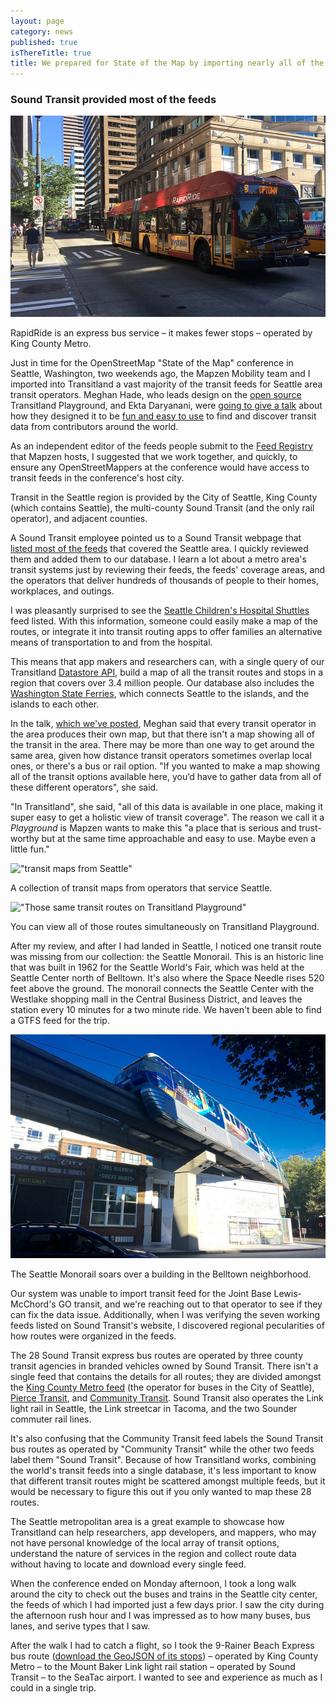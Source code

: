 ```yaml
---
layout: page
category: news
published: true
isThereTitle: true
title: We prepared for State of the Map by importing nearly all of the transit feeds in Seattle
---
```


### Sound Transit provided most of the feeds

!["A RapidRide bus"](/images/seattle-sotmus-recap/rapid_ride_vance.jpg)
<p class='caption'>RapidRide is an express bus service – it makes fewer stops – operated by King County Metro.</p>

Just in time for the OpenStreetMap "State of the Map" conference in Seattle, Washington, two weekends ago, the Mapzen Mobility team and I imported into Transitland a vast majority of the transit feeds for Seattle area transit operators. Meghan Hade, who leads design on the [open source](https://github.com/transitland/playground) Transitland Playground, and Ekta Daryanani, were [going to give a talk](http://stateofthemap.us/2016/beyond-aesthetic-icing/) about how they designed it to be [fun and easy to use](http://transit.land/playground/) to find and discover transit data from contributors around the world. 

As an independent editor of the feeds people submit to the [Feed Registry](https://transit.land/feed-registry/) that Mapzen hosts, I suggested that we work together, and quickly, to ensure any OpenStreetMappers at the conference would have access to transit feeds in the conference's host city.

Transit in the Seattle region is provided by the City of Seattle, King County (which contains Seattle), the multi-county Sound Transit (and the only rail operator), and adjacent counties. 

A Sound Transit employee pointed us to a Sound Transit webpage that [listed most of the feeds](http://www.soundtransit.org/Developer-resources/Data-downloads) that covered the Seattle area. I quickly reviewed them and added them to our database. I learn a lot about a metro area's transit systems just by reviewing their feeds, the feeds' coverage areas, and the operators that deliver hundreds of thousands of people to their homes, workplaces, and outings. 

I was pleasantly surprised to see the [Seattle Children's Hospital Shuttles](http://www.seattlechildrens.org/visitors/transportation/) feed listed. With this information, someone could easily make a map of the routes, or integrate it into transit routing apps to offer families an alternative means of transportation to and from the hospital.

This means that app makers and researchers can, with a single query of our Transitland [Datastore API](https://transit.land/documentation/datastore/api-endpoints.html), build a map of all the transit routes and stops in a region that covers over 3.4 million people. Our database also includes the [Washington State Ferries](https://transit.land/feed-registry/operators/o-c28-washingtonstateferries), which connects Seattle to the islands, and the islands to each other.  

In the talk, [which we've posted](https://github.com/mapzen/presentations/tree/master/07-2016-SOTMUS/BeyondAestheticIcing), Meghan said that every transit operator in the area produces their own map, but that there isn't a map showing all of the transit in the area. There may be more than one way to get around the same area, given how distance transit operators sometimes overlap local ones, or there's a bus or rail option. "If you wanted to make a map showing all of the transit options available here, you’d have to gather data from all of these different operators", she said. 

"In Transitland", she said, "all of this data is available in one place, making it super easy to get a holistic view of transit coverage". The reason we call it a *Playground* is Mapzen wants to make this "a place that is serious and trust-worthy but at the same time approachable and easy to use. Maybe even a little fun."

!["transit maps from Seattle"](/images/seattle-sotmus-recap/hade_presentation_slide_20.png)
<p class='caption'>A collection of transit maps from operators that service Seattle.</p>

!["Those same transit routes on Transitland Playground"](/images/seattle-sotmus-recap/hade_presentation_slide_21.png)
<p class='caption'>You can view all of those routes simultaneously on Transitland Playground.</p>

After my review, and after I had landed in Seattle, I noticed one transit route was missing from our collection: the Seattle Monorail. This is an historic line that was built in 1962 for the Seattle World's Fair, which was held at the Seattle Center north of Belltown. It's also where the Space Needle rises 520 feet above the ground. The monorail connects the Seattle Center with the Westlake shopping mall in the Central Business District, and leaves the station every 10 minutes for a two minute ride. We haven't been able to find a GTFS feed for the trip.

[!["Seattle Monorail"](/images/seattle-sotmus-recap/seattle_monorail_vance.jpg)](https://www.flickr.com/photos/jamesbondsv/28595116115/in/datetaken-public/)
<p class='caption'>The Seattle Monorail soars over a building in the Belltown neighborhood.</p>

Our system was unable to import transit feed for the Joint Base Lewis-McChord's GO transit, and we're reaching out to that operator to see if they can fix the data issue. Additionally, when I was verifying the seven working feeds listed on Sound Transit's website, I discovered regional pecularities of how routes were organized in the feeds. 

The 28 Sound Transit express bus routes are operated by three county transit agencies in branded vehicles owned by Sound Transit. There isn't a single feed that contains the details for all routes; they are divided amongst the [King County Metro feed](https://transit.land/feed-registry/operators/o-c23-metrotransit) (the operator for buses in the City of Seattle), [Pierce Transit](https://transit.land/feed-registry/operators/o-c22u-piercetransit), and [Community Transit](https://transit.land/feed-registry/operators/o-c29-communitytransit). Sound Transit also operates the Link light rail in Seattle, the Link streetcar in Tacoma, and the two Sounder commuter rail lines. 

It's also confusing that the Community Transit feed labels the Sound Transit bus routes as operated by "Community Transit" while the other two feeds label them "Sound Transit". Because of how Transitland works, combining the world's transit feeds into a single database, it's less important to know that different transit routes might be scattered amongst multiple feeds, but it would be necessary to figure this out if you only wanted to map these 28 routes. 

The Seattle metropolitan area is a great example to showcase how Transitland can help researchers, app developers, and mappers, who may not have personal knowledge of the local array of transit options, understand the nature of services in the region and collect route data without having to locate and download every single feed. 

When the conference ended on Monday afternoon, I took a long walk around the city to check out the buses and trains in the Seattle city center, the feeds of which I had imported just a few days prior. I saw the city during the afternoon rush hour and I was impressed as to how many buses, bus lanes, and serive types that I saw. 

After the walk I had to catch a flight, so I took the 9-Rainer Beach Express bus route ([download the GeoJSON of its stops](http://transit.land/api/v1/stops.geojson?served_by=r-c23n9-9)) – operated by King County Metro – to the Mount Baker Link light rail station – operated by Sound Transit – to the SeaTac airport. I wanted to see and experience as much as I could in a single trip. 